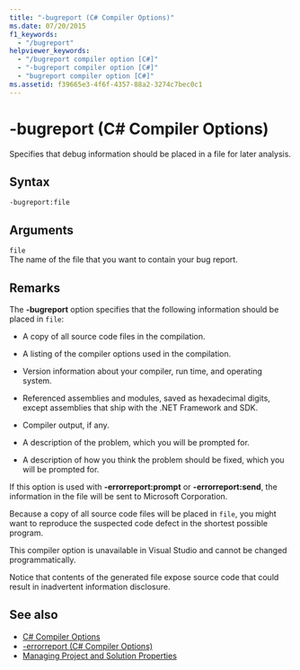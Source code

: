 ```yaml
---
title: "-bugreport (C# Compiler Options)"
ms.date: 07/20/2015
f1_keywords: 
  - "/bugreport"
helpviewer_keywords: 
  - "/bugreport compiler option [C#]"
  - "-bugreport compiler option [C#]"
  - "bugreport compiler option [C#]"
ms.assetid: f39665e3-4f6f-4357-88a2-3274c7bec0c1
---
```

# -bugreport (C# Compiler Options)
Specifies that debug information should be placed in a file for later analysis.  
  
## Syntax  
  
```console  
-bugreport:file  
```  
  
## Arguments  
 `file`  
 The name of the file that you want to contain your bug report.  
  
## Remarks  
 The **-bugreport** option specifies that the following information should be placed in `file`:  
  
- A copy of all source code files in the compilation.  
  
- A listing of the compiler options used in the compilation.  
  
- Version information about your compiler, run time, and operating system.  
  
- Referenced assemblies and modules, saved as hexadecimal digits, except assemblies that ship with the .NET Framework and SDK.  
  
- Compiler output, if any.  
  
- A description of the problem, which you will be prompted for.  
  
- A description of how you think the problem should be fixed, which you will be prompted for.  
  
 If this option is used with **-errorreport:prompt** or **-errorreport:send**, the information in the file will be sent to Microsoft Corporation.  
  
 Because a copy of all source code files will be placed in `file`, you might want to reproduce the suspected code defect in the shortest possible program.  
  
 This compiler option is unavailable in Visual Studio and cannot be changed programmatically.  
  
 Notice that contents of the generated file expose source code that could result in inadvertent information disclosure.  
  
## See also

- [C# Compiler Options](../../../csharp/language-reference/compiler-options/index.md)
- [-errorreport (C# Compiler Options)](../../../csharp/language-reference/compiler-options/errorreport-compiler-option.md)
- [Managing Project and Solution Properties](/visualstudio/ide/managing-project-and-solution-properties)
